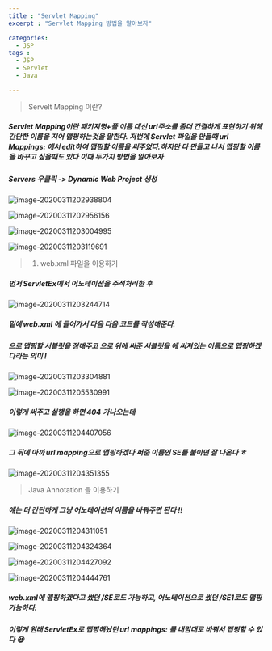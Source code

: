 ```yaml
---
title : "Servlet Mapping"
excerpt : "Servlet Mapping 방법을 알아보자"

categories:
  - JSP
tags :
  - JSP
  - Servlet
  - Java

---
```

> Servelt Mapping 이란?

##### Servlet Mapping이란 패키지명+풀 이름 대신 url주소를 좀더 간결하게 표현하기 위해 간단한 이름을 지어 맵핑하는것을 말한다.  저번에 Servlet 파일을 만들때 url Mappings: 에서 edit하여 맵핑할 이름을 써주었다.하지만 다 만들고 나서 맵핑할 이름을 바꾸고 싶을때도 있다 이때 두가지 방법을 알아보자

##### Servers 우클릭 -> Dynamic Web Project 생성

![image-20200311202938804](https://user-images.githubusercontent.com/53978090/76415398-7a0f4f00-63dc-11ea-9ac2-9a2712a3e82f.png)

![image-20200311202956156](https://user-images.githubusercontent.com/53978090/76415402-7c71a900-63dc-11ea-9cda-d385ea3f67fd.png)

![image-20200311203004995](https://user-images.githubusercontent.com/53978090/76415404-7d0a3f80-63dc-11ea-8d0b-dd5680b60e83.png)

![image-20200311203119691](https://user-images.githubusercontent.com/53978090/76415414-81cef380-63dc-11ea-80a8-f8878d059ab8.png)

>  1) web.xml 파일을 이용하기

##### 먼저 ServletEx에서 어노테이션을 주석처리한 후 

![image-20200311203244714](https://user-images.githubusercontent.com/53978090/76415435-898e9800-63dc-11ea-82cc-be88c1a3c972.png)

##### 밑에 web.xml 에 들어가서 다음 다음 코드를 작성해준다.

#####  <servlet>으로 맵핑할 <servlet>서블릿을 정해주고 <servlet-mapping>으로 위에 써준 서블릿을  <url-pattern>에 써져있는 이름으로 맵핑하겠다라는 의미 ! 

![image-20200311203304881](https://user-images.githubusercontent.com/53978090/76415438-8b585b80-63dc-11ea-9423-8d3de631c21f.png)


![image-20200311205530991](https://user-images.githubusercontent.com/53978090/76415447-901d0f80-63dc-11ea-8380-fd076ae311cb.png)

##### 이렇게 써주고 실행을 하면 404 가나오는데 

![image-20200311204407056](https://user-images.githubusercontent.com/53978090/76415480-9dd29500-63dc-11ea-9931-7309e0fc875c.png)

##### 그 뒤에 아까 url mapping으로 맵핑하겠다 써준 이름인 SE를 붙이면 잘 나온다 ㅎ

![image-20200311204351355](https://user-images.githubusercontent.com/53978090/76415499-a6c36680-63dc-11ea-9759-d397bff23358.png)

> Java Annotation 을 이용하기 

##### 얘는 더 간단하게 그냥 어노테이션의 이름을 바꿔주면 된다 !!

![image-20200311204311051](https://user-images.githubusercontent.com/53978090/76415502-aa56ed80-63dc-11ea-83a6-8550fedc22b3.png)

![image-20200311204324364](https://user-images.githubusercontent.com/53978090/76415511-adea7480-63dc-11ea-9290-93fa0ecf243c.png)

![image-20200311204427092](https://user-images.githubusercontent.com/53978090/76415518-b0e56500-63dc-11ea-8387-0640fbafd4ee.png)

![image-20200311204444761](https://user-images.githubusercontent.com/53978090/76415527-b478ec00-63dc-11ea-94fb-a44f48f38941.png)

##### web.xml에 맵핑하겠다고 썼던 /SE로도 가능하고, 어노테이션으로 썼던 /SE1로도 맵핑 가능하다.

##### 이렇게 원래 ServletEx로 맵핑해놨던 url mappings: 를 내맘대로 바꿔서 맵핑할 수 있다 :satisfied:
